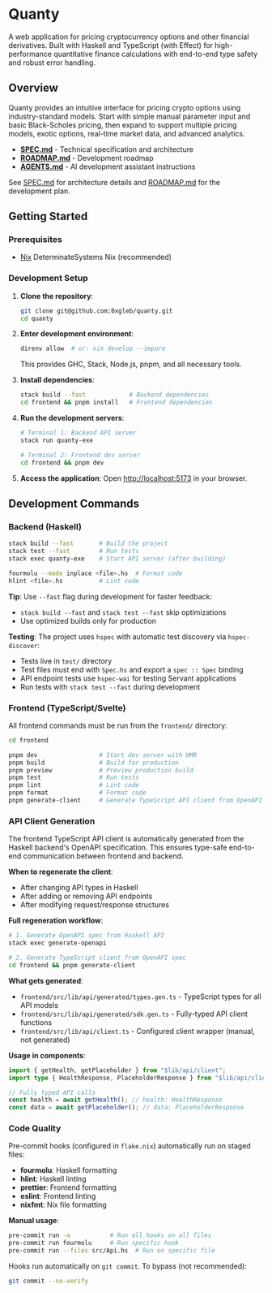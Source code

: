 # Quanty

A web application for pricing cryptocurrency options and other financial
derivatives. Built with Haskell and TypeScript (with Effect) for
high-performance quantitative finance calculations with end-to-end type safety
and robust error handling.

## Overview

Quanty provides an intuitive interface for pricing crypto options using
industry-standard models. Start with simple manual parameter input and basic
Black-Scholes pricing, then expand to support multiple pricing models, exotic
options, real-time market data, and advanced analytics.

- **[SPEC.md](SPEC.md)** - Technical specification and architecture
- **[ROADMAP.md](ROADMAP.md)** - Development roadmap
- **[AGENTS.md](AGENTS.md)** - AI development assistant instructions

See [SPEC.md](SPEC.md) for architecture details and [ROADMAP.md](ROADMAP.md) for
the development plan.

## Getting Started

### Prerequisites

- [Nix](https://github.com/DeterminateSystems/nix-installer) DeterminateSystems
  Nix (recommended)

### Development Setup

1. **Clone the repository**:

   ```bash
   git clone git@github.com:0xgleb/quanty.git
   cd quanty
   ```

2. **Enter development environment**:

   ```bash
   direnv allow  # or: nix develop --impure
   ```

   This provides GHC, Stack, Node.js, pnpm, and all necessary tools.

3. **Install dependencies**:

   ```bash
   stack build --fast            # Backend dependencies
   cd frontend && pnpm install   # Frontend dependencies
   ```

4. **Run the development servers**:

   ```bash
   # Terminal 1: Backend API server
   stack run quanty-exe

   # Terminal 2: Frontend dev server
   cd frontend && pnpm dev
   ```

5. **Access the application**: Open
   [http://localhost:5173](http://localhost:5173) in your browser.

## Development Commands

### Backend (Haskell)

```bash
stack build --fast       # Build the project
stack test --fast        # Run tests
stack exec quanty-exe    # Start API server (after building)

fourmolu --mode inplace <file>.hs  # Format code
hlint <file>.hs          # Lint code
```

**Tip**: Use `--fast` flag during development for faster feedback:

- `stack build --fast` and `stack test --fast` skip optimizations
- Use optimized builds only for production

**Testing**: The project uses `hspec` with automatic test discovery via
`hspec-discover`:

- Tests live in `test/` directory
- Test files must end with `Spec.hs` and export a `spec :: Spec` binding
- API endpoint tests use `hspec-wai` for testing Servant applications
- Run tests with `stack test --fast` during development

### Frontend (TypeScript/Svelte)

All frontend commands must be run from the `frontend/` directory:

```bash
cd frontend

pnpm dev                 # Start dev server with HMR
pnpm build               # Build for production
pnpm preview             # Preview production build
pnpm test                # Run tests
pnpm lint                # Lint code
pnpm format              # Format code
pnpm generate-client     # Generate TypeScript API client from OpenAPI spec
```

### API Client Generation

The frontend TypeScript API client is automatically generated from the Haskell
backend's OpenAPI specification. This ensures type-safe end-to-end communication
between frontend and backend.

**When to regenerate the client**:

- After changing API types in Haskell
- After adding or removing API endpoints
- After modifying request/response structures

**Full regeneration workflow**:

```bash
# 1. Generate OpenAPI spec from Haskell API
stack exec generate-openapi

# 2. Generate TypeScript client from OpenAPI spec
cd frontend && pnpm generate-client
```

**What gets generated**:

- `frontend/src/lib/api/generated/types.gen.ts` - TypeScript types for all API
  models
- `frontend/src/lib/api/generated/sdk.gen.ts` - Fully-typed API client functions
- `frontend/src/lib/api/client.ts` - Configured client wrapper (manual, not
  generated)

**Usage in components**:

```typescript
import { getHealth, getPlaceholder } from "$lib/api/client";
import type { HealthResponse, PlaceholderResponse } from "$lib/api/client";

// Fully typed API calls
const health = await getHealth(); // health: HealthResponse
const data = await getPlaceholder(); // data: PlaceholderResponse
```

### Code Quality

Pre-commit hooks (configured in `flake.nix`) automatically run on staged files:

- **fourmolu**: Haskell formatting
- **hlint**: Haskell linting
- **prettier**: Frontend formatting
- **eslint**: Frontend linting
- **nixfmt**: Nix file formatting

**Manual usage**:

```bash
pre-commit run -a           # Run all hooks on all files
pre-commit run fourmolu     # Run specific hook
pre-commit run --files src/Api.hs  # Run on specific file
```

Hooks run automatically on `git commit`. To bypass (not recommended):

```bash
git commit --no-verify
```
